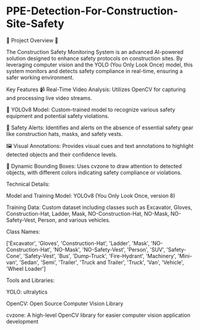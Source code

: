 # PPE-Detection-For-Construction-Site-Safety
🚧 Project Overview 🚧

The Construction Safety Monitoring System is an advanced AI-powered solution designed to enhance safety protocols on construction sites. By leveraging computer vision and the YOLO (You Only Look Once) model, this system monitors and detects safety compliance in real-time, ensuring a safer working environment.

Key Features
📹 Real-Time Video Analysis: Utilizes OpenCV for capturing and processing live video streams.

🤖 YOLOv8 Model: Custom-trained model to recognize various safety equipment and potential safety violations.

🚨 Safety Alerts: Identifies and alerts on the absence of essential safety gear like construction hats, masks, and safety vests.

🖼️ Visual Annotations: Provides visual cues and text annotations to highlight detected objects and their confidence levels.

🎨 Dynamic Bounding Boxes: Uses cvzone to draw attention to detected objects, with different colors indicating safety compliance or violations.

Technical Details:

Model and Training
Model: YOLOv8 (You Only Look Once, version 8)

Training Data: Custom dataset including classes such as Excavator, Gloves, Construction-Hat, Ladder, Mask, NO-Construction-Hat, NO-Mask, NO-Safety-Vest, Person, and various vehicles.

Class Names:

['Excavator', 'Gloves', 'Construction-Hat', 'Ladder', 'Mask', 'NO-Construction-Hat', 'NO-Mask', 'NO-Safety-Vest', 'Person', 'SUV', 'Safety-Cone', 'Safety-Vest', 'Bus', 'Dump-Truck', 'Fire-Hydrant', 'Machinery', 'Mini-van', 'Sedan', 'Semi', 'Trailer', 'Truck and Trailer', 'Truck', 'Van', 'Vehicle', 'Wheel Loader']

Tools and Libraries:

YOLO: ultralytics

OpenCV: Open Source Computer Vision Library

cvzone: A high-level OpenCV library for easier computer vision application development
